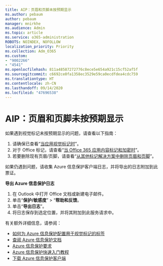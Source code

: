```yaml
---
title: AIP：页眉和页脚未按预期显示
ms.author: pebaum
author: pebaum
manager: mnirkhe
ms.audience: Admin
ms.topic: article
ms.service: o365-administration
ROBOTS: NOINDEX, NOFOLLOW
localization_priority: Priority
ms.collection: Adm_O365
ms.custom:
- "9002266"
- "4541"
ms.openlocfilehash: 811a48587272776c8ece5e654a921c15cf52af5f
ms.sourcegitcommit: c6692ce0fa1358ec3529e59ca0ecdfdea4cdc759
ms.translationtype: HT
ms.contentlocale: zh-CN
ms.lasthandoff: 09/14/2020
ms.locfileid: "47696538"
---
```

# <a name="aip-headers-and-footers-not-displaying-as-expected"></a>AIP：页眉和页脚未按预期显示

如果遇到视觉标记未按预期显示的问题，请查看以下指南：

1. 请确保已查看“[当应用视觉标记时](https://docs.microsoft.com/azure/information-protection/configure-policy-markings#when-visual-markings-are-applied)”。
2. 对于 Office 标记，请查看“[当 Office 365 应用内容标记和加密时](https://docs.microsoft.com/microsoft-365/compliance/sensitivity-labels-office-apps#when-office-apps-apply-content-marking-and-encryption)”。
3. 若要删除现有页眉/页脚，请查看“[从其他标记解决方案中删除页眉和页脚](https://docs.microsoft.com/azure/information-protection/rms-client/client-admin-guide-customizations#remove-headers-and-footers-from-other-labeling-solutions)”。

如果仍遇到问题，请收集 Azure 信息保护客户端日志，并将导出的日志附加到此票证。

**导出 Azure 信息保护日志**

1. 在 Outlook 中打开 Office 文档或新建电子邮件。
2. 单击“**保护/敏感度**” > “**帮助和反馈**。
3. 单击“**导出日志**”。
4. 将日志保存到选定位置，并将其附加到此服务请求中。

有关额外详细信息，请参阅：

- [如何为 Azure 信息保护配置用于视觉标记的标签](https://docs.microsoft.com/azure/information-protection/configure-policy-markings)
- [查阅 Azure 信息保护文档](https://docs.microsoft.com/azure/information-protection/what-is-information-protection)
- [Azure 信息保护要求](https://docs.microsoft.com/azure/information-protection/get-started/requirements)
- [Azure 信息保护快速入门教程](https://docs.microsoft.com/azure/information-protection/get-started/infoprotect-quick-start-tutorial)
- [下载 Azure 信息保护客户端](https://www.microsoft.com/download/details.aspx?id=53018)
